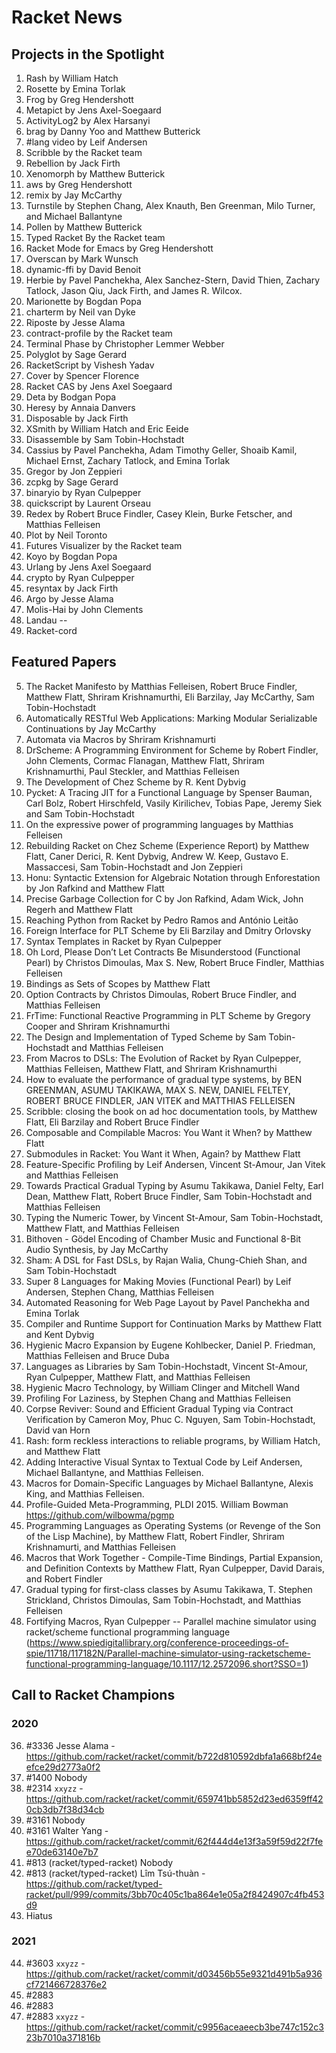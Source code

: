 # Racket News

## Projects in the Spotlight

1. Rash by William Hatch
2. Rosette by Emina Torlak
3. Frog by Greg Hendershott
4. Metapict by Jens Axel-Soegaard
5. ActivityLog2 by Alex Harsanyi
6. brag by Danny Yoo and Matthew Butterick
7. #lang video by Leif Andersen
8. Scribble by the Racket team
9. Rebellion by Jack Firth
10. Xenomorph by Matthew Butterick
11. aws by Greg Hendershott
12. remix by Jay McCarthy
13. Turnstile by Stephen Chang, Alex Knauth, Ben Greenman, Milo Turner, and Michael Ballantyne
14. Pollen by Matthew Butterick
15. Typed Racket By the Racket team
16. Racket Mode for Emacs by Greg Hendershott
17. Overscan by Mark Wunsch
18. dynamic-ffi by David Benoit
19. Herbie by Pavel Panchekha, Alex Sanchez-Stern, David Thien, Zachary Tatlock, Jason Qiu, Jack Firth, and James R. Wilcox.
20. Marionette by Bogdan Popa
21. charterm by Neil van Dyke
22. Riposte by Jesse Alama
23. contract-profile by the Racket team
24. Terminal Phase by Christopher Lemmer Webber
25. Polyglot by Sage Gerard
26. RacketScript by Vishesh Yadav
27. Cover by Spencer Florence
28. Racket CAS by Jens Axel Soegaard
29. Deta by Bodgan Popa
30. Heresy by Annaia Danvers
31. Disposable by Jack Firth
32. XSmith by William Hatch and Eric Eeide
33. Disassemble by Sam Tobin-Hochstadt
34. Cassius by Pavel Panchekha, Adam Timothy Geller, Shoaib Kamil, Michael Ernst, Zachary Tatlock, and Emina Torlak
35. Gregor by Jon Zeppieri
36. zcpkg by Sage Gerard
37. binaryio by Ryan Culpepper
38. quickscript by Laurent Orseau
39. Redex by Robert Bruce Findler, Casey Klein, Burke Fetscher, and Matthias Felleisen
40. Plot by Neil Toronto
41. Futures Visualizer by the Racket team
42. Koyo by Bogdan Popa
43. Urlang by Jens Axel Soegaard
44. crypto by Ryan Culpepper
45. resyntax by Jack Firth
46. Argo by Jesse Alama
47. Molis-Hai by John Clements
48. Landau
--
49. Racket-cord

## Featured Papers

5. The Racket Manifesto by Matthias Felleisen, Robert Bruce Findler, Matthew Flatt, Shriram Krishnamurthi, Eli Barzilay, Jay McCarthy, Sam Tobin-Hochstadt
6. Automatically RESTful Web Applications: Marking Modular Serializable Continuations by Jay McCarthy
7. Automata via Macros by Shriram Krishnamurti
8. DrScheme: A Programming Environment for Scheme by Robert Findler, John Clements, Cormac Flanagan, Matthew Flatt, Shriram Krishnamurthi, Paul Steckler, and Matthias Felleisen
9. The Development of Chez Scheme by R. Kent Dybvig
10. Pycket: A Tracing JIT for a Functional Language by Spenser Bauman, Carl Bolz, Robert Hirschfeld, Vasily Kirilichev, Tobias Pape, Jeremy Siek and Sam Tobin-Hochstadt
11. On the expressive power of programming languages by Matthias Felleisen
12. Rebuilding Racket on Chez Scheme (Experience Report) by Matthew Flatt, Caner Derici, R. Kent Dybvig, Andrew W. Keep, Gustavo E. Massaccesi, Sam Tobin-Hochstadt and Jon Zeppieri
13. Honu: Syntactic Extension for Algebraic Notation through Enforestation by Jon Rafkind and Matthew Flatt
14. Precise Garbage Collection for C by Jon Rafkind, Adam Wick, John Regerh and Matthew Flatt
15. Reaching Python from Racket by Pedro Ramos and António Leitão
16. Foreign Interface for PLT Scheme by Eli Barzilay and Dmitry Orlovsky
17. Syntax Templates in Racket by Ryan Culpepper
18. Oh Lord, Please Don’t Let Contracts Be Misunderstood (Functional Pearl) by Christos Dimoulas, Max S. New, Robert Bruce Findler, Matthias Felleisen 
19. Bindings as Sets of Scopes by Matthew Flatt
20. Option Contracts by Christos Dimoulas, Robert Bruce Findler, and Matthias Felleisen
21. FrTime: Functional Reactive Programming in PLT Scheme by Gregory Cooper and Shriram Krishnamurthi
22. The Design and Implementation of Typed Scheme by Sam Tobin-Hochstadt and Matthias Felleisen
23. From Macros to DSLs: The Evolution of Racket by Ryan Culpepper, Matthias Felleisen, Matthew Flatt, and Shriram Krishnamurthi
24. How to evaluate the performance of gradual type systems, by BEN GREENMAN, ASUMU TAKIKAWA, MAX S. NEW, DANIEL FELTEY, ROBERT BRUCE FINDLER, JAN VITEK and MATTHIAS FELLEISEN
25. Scribble: closing the book on ad hoc documentation tools, by Matthew Flatt, Eli Barzilay and Robert Bruce Findler
26. Composable and Compilable Macros: You Want it When? by Matthew Flatt
27. Submodules in Racket: You Want it When, Again? by Matthew Flatt
28. Feature-Specific Profiling by Leif Andersen, Vincent St-Amour, Jan Vitek and Matthias Felleisen
29. Towards Practical Gradual Typing by Asumu Takikawa, Daniel Felty, Earl Dean, Matthew Flatt, Robert Bruce Findler, Sam Tobin-Hochstadt and Matthias Felleisen
30. Typing the Numeric Tower, by Vincent St-Amour, Sam Tobin-Hochstadt, Matthew Flatt, and Matthias Felleisen
31. Bithoven - Gödel Encoding of Chamber Music and Functional 8-Bit Audio Synthesis, by Jay McCarthy
32. Sham: A DSL for Fast DSLs, by Rajan Walia, Chung-Chieh Shan, and Sam Tobin-Hochstadt
33. Super 8 Languages for Making Movies (Functional Pearl) by Leif Andersen, Stephen Chang, Matthias Felleisen
34. Automated Reasoning for Web Page Layout by Pavel Panchekha and Emina Torlak
35. Compiler and Runtime Support for Continuation Marks by Matthew Flatt and Kent Dybvig
36. Hygienic Macro Expansion by Eugene Kohlbecker, Daniel P. Friedman, Matthias Felleisen and Bruce Duba
37. Languages as Libraries by Sam Tobin-Hochstadt, Vincent St-Amour, Ryan Culpepper, Matthew Flatt, and Matthias Felleisen
38. Hygienic Macro Technology, by William Clinger and Mitchell Wand
39. Profiling For Laziness, by Stephen Chang and Matthias Felleisen
40. Corpse Reviver: Sound and Efficient Gradual Typing via Contract Verification by Cameron Moy, Phuc C. Nguyen, Sam Tobin-Hochstadt, David van Horn
41. Rash: form reckless interactions to reliable programs, by William Hatch, and Matthew Flatt
42. Adding Interactive Visual Syntax to Textual Code by Leif Andersen, Michael Ballantyne, and Matthias Felleisen.
43. Macros for Domain-Specific Languages by Michael Ballantyne, Alexis King, and Matthias Felleisen.
44. Profile-Guided Meta-Programming, PLDI 2015. William Bowman https://github.com/wilbowma/pgmp
45. Programming Languages as Operating Systems (or Revenge of the Son of the Lisp Machine), by Matthew Flatt, Robert Findler, Shriram Krishnamurti, and Matthias Felleisen
46. Macros that Work Together - Compile-Time Bindings, Partial Expansion, and Definition Contexts by Matthew Flatt, Ryan Culpepper, David Darais, and Robert Findler
47. Gradual typing for first-class classes by Asumu Takikawa, T. Stephen Strickland, Christos Dimoulas, Sam Tobin-Hochstadt, and Matthias Felleisen
48. Fortifying Macros, Ryan Culpepper
-- 
Parallel machine simulator using racket/scheme functional programming language (https://www.spiedigitallibrary.org/conference-proceedings-of-spie/11718/117182N/Parallel-machine-simulator-using-racketscheme-functional-programming-language/10.1117/12.2572096.short?SSO=1)

## Call to Racket Champions

### 2020

36. #3336 Jesse Alama - https://github.com/racket/racket/commit/b722d810592dbfa1a668bf24eefce29d2773a0f2
37. #1400 Nobody
38. #2314 `xxyzz` - https://github.com/racket/racket/commit/659741bb5852d23ed6359ff420cb3db7f38d34cb
39. #3161 Nobody
40. #3161 Walter Yang - https://github.com/racket/racket/commit/62f444d4e13f3a59f59d22f7fee70de63140e7b7
41. #813 (racket/typed-racket) Nobody
42. #813 (racket/typed-racket) Lîm Tsú-thuàn - https://github.com/racket/typed-racket/pull/999/commits/3bb70c405c1ba864e1e05a2f8424907c4fb453d9
43. Hiatus

### 2021

44. #3603 `xxyzz` - https://github.com/racket/racket/commit/d03456b55e9321d491b5a936cf721466728376e2
45. #2883
46. #2883
47. #2883 `xxyzz` - https://github.com/racket/racket/commit/c9956aceaeecb3be747c152c323b7010a371816b
